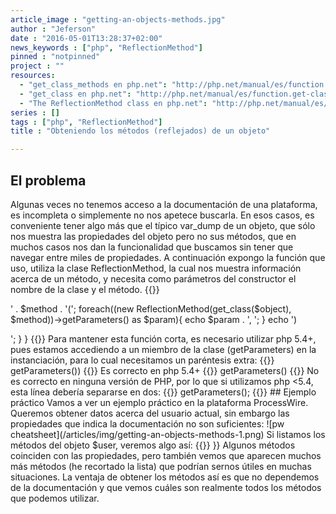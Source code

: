 ```yaml
---
article_image : "getting-an-objects-methods.jpg"
author : "Jeferson"
date : "2016-05-01T13:28:37+02:00"
news_keywords : ["php", "ReflectionMethod"]
pinned : "notpinned"
project : ""
resources:
  - "get_class_methods en php.net": "http://php.net/manual/es/function.get-class-methods.php"
  - "get_class en php.net": "http://php.net/manual/es/function.get-class.php"
  - "The ReflectionMethod class en php.net": "http://php.net/manual/es/class.reflectionmethod.php"
series : []
tags : ["php", "ReflectionMethod"]
title : "Obteniendo los métodos (reflejados) de un objeto"

---
```

## El problema
Algunas veces no tenemos acceso a la documentación de una plataforma, es incompleta o simplemente no nos apetece buscarla. En esos casos, es conveniente tener algo más que el típico var_dump de un objeto, que sólo nos muestra las propiedades del objeto pero no sus métodos, que en muchos casos nos dan la funcionalidad que buscamos sin tener que navegar entre miles de propiedades. A continuación expongo la función que uso, utiliza la clase ReflectionMethod, la cual nos muestra información acerca de un método, y necesita como parámetros del constructor el nombre de la clase y el método.
{{<highlight php>}}
<?php
function get_object_info($object){
   foreach(get_class_methods(get_class($object)) as $method){
      echo '<p>' . $method . '(';
      foreach((new ReflectionMethod(get_class($object), $method))->getParameters() as $param){
         echo $param . ', ';
      }
      echo ')</p>';
    }
}
{{</highlight>}}

Para mantener esta función corta, es necesario utilizar php 5.4+, pues estamos accediendo a un miembro de la clase (getParameters) en la instanciación, para lo cual necesitamos un paréntesis extra:
{{<highlight php>}}
<?php
(new ReflectionMethod($class, $method))->getParameters())
{{</highlight>}}

Es correcto en php 5.4+
{{<highlight php>}}
<?php
new ReflectionMethod($class, $method))->getParameters()
{{</highlight>}}

No es correcto en ninguna versión de PHP, por lo que si utilizamos php <5.4, esta línea debería separarse en dos:
{{<highlight php>}}
<?php
$method  = new ReflectionMethod($class, $method);
$params = $method->getParameters();
{{</highlight>}}

## Ejemplo práctico
Vamos a ver un ejemplo práctico en la plataforma ProcessWire. Queremos obtener datos acerca del usuario actual, sin embargo las propiedades que indica la documentación no son suficientes:

![pw cheatsheet](/articles/img/getting-an-objects-methods-1.png)

Si listamos los métodos del objeto $user, veremos algo así:
{{<highlight php>}}
<?php
hasRole(Parameter #0 [ $role ], )
addRole(Parameter #0 [ $role ], )
removeRole(Parameter #0 [ $role ], )
hasPermission(Parameter #0 [ $name ], Parameter #1 [ $context = NULL ], )
getPermissions(Parameter #0 [ Page or NULL $page = NULL ], )
isSuperuser()
isGuest()
isLoggedin()editUrl()
find(Parameter #0 [ $selector = '' ], Parameter #1 [ $options = Array ], )
children(Parameter #0 [ $selector = '' ], Parameter #1 [ $options = Array ], )
numChildren(Parameter #0 [ $selector = NULL ], )
hasChildren(Parameter #0 [ $selector = true ], )
child(Parameter #0 [ $selector = '' ], Parameter #1 [ $options = Array ], )
parent(Parameter #0 [ $selector = '' ], )
parents(Parameter #0 [ $selector = '' ], )
parentsUntil(Parameter #0 [ $selector = '' ], Parameter #1 [ $filter = '' ], )
closest(Parameter #0 [ $selector ], )
{{</highlight>}}

Algunos métodos coinciden con las propiedades, pero también vemos que aparecen muchos más métodos (he recortado la lista) que podrían sernos útiles en muchas situaciones. La ventaja de obtener los métodos así es que no dependemos de la documentación y que vemos cuáles son realmente todos los métodos que podemos utilizar.
